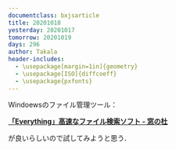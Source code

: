 ```yaml
---
documentclass: bxjsarticle
title: 20201018
yesterday: 20201017
tomorrow: 20201019
days: 296
author: Takala
header-includes:
  - \usepackage[margin=1in]{geometry}
  - \usepackage[ISO]{diffcoeff}
  - \usepackage{pxfonts}
---
```




Windoewsのファイル管理ツール：


**[「Everything」高速なファイル検索ソフト - 窓の杜](https://forest.watch.impress.co.jp/library/software/everything/)**


が良いらしいので試してみようと思う．


